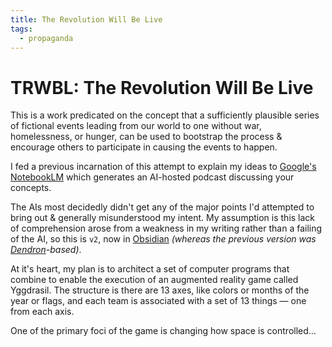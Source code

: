 ```yaml
---
title: The Revolution Will Be Live
tags:
  - propaganda
---
```

# TRWBL: The Revolution Will Be Live

This is a work predicated on the concept that a sufficiently plausible series of fictional events leading from our world to one without war, homelessness, or hunger, can be used to bootstrap the process & encourage others to participate in causing the events to happen.

I fed a previous incarnation of this attempt to explain my ideas to [Google's NotebookLM](https://notebooklm.google/) which generates an AI-hosted podcast discussing your concepts.

The AIs most decidedly didn't get any of the major points I'd attempted to bring out & generally misunderstood my intent. My assumption is this lack of comprehension arose from a weakness in my writing rather than a failing of the AI, so this is `v2`, now in [Obsidian](https://obsidian.md) *(whereas the previous version was [Dendron](https://dendron.so)-based)*.

At it's heart, my plan is to architect a set of computer programs that combine to enable the execution of an augmented reality game called Yggdrasil. The structure is there are 13 axes, like colors or months of the year or flags, and each team is associated with a set of 13 things — one from each axis.

One of the primary foci of the game is changing how space is controlled…